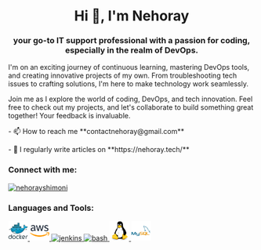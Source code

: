<h1 align="center">Hi 👋, I'm Nehoray</h1>
<h3 align="center">your go-to IT support professional with a passion for coding, especially in the realm of DevOps.</h3>
<p></p>
<p>I'm on an exciting journey of continuous learning, mastering DevOps tools, and creating innovative projects of my own. From troubleshooting tech issues to crafting solutions, I'm here to make technology work seamlessly.</p>
<p></p>
<p>Join me as I explore the world of coding, DevOps, and tech innovation. Feel free to check out my projects, and let's collaborate to build something great together! Your feedback is invaluable.</p>
<p></p>
<p></p>
<p></p>
<p></p>
- 📫 How to reach me **contactnehoray@gmail.com**
<p></p>
- 📝 I regularly write articles on **https://nehoray.tech/**
<p></p>
<h3 align="left">Connect with me:</h3>
<p align="left">
<a href="https://linkedin.com/in/nehorayshimoni" target="blank"><img align="center" src="https://raw.githubusercontent.com/rahuldkjain/github-profile-readme-generator/master/src/images/icons/Social/linked-in-alt.svg" alt="nehorayshimoni" height="30" width="40" /></a>
</p>

<h3 align="left">Languages and Tools:</h3>
<p align="left">
    <a href="https://www.docker.com/" target="_blank" rel="noreferrer">
        <img src="https://raw.githubusercontent.com/devicons/devicon/master/icons/docker/docker-original-wordmark.svg" alt="docker" width="40" height="40"/>
    </a>
    <a href="https://aws.amazon.com" target="_blank" rel="noreferrer">
        <img src="https://raw.githubusercontent.com/devicons/devicon/master/icons/amazonwebservices/amazonwebservices-original-wordmark.svg" alt="aws" width="40" height="40"/>
    </a>
    <a href="https://www.jenkins.io" target="_blank" rel="noreferrer">
        <img src="https://www.vectorlogo.zone/logos/jenkins/jenkins-icon.svg" alt="jenkins" width="40" height="40"/>
    </a>
    <a href="https://www.gnu.org/software/bash/" target="_blank" rel="noreferrer">
        <img src="https://www.vectorlogo.zone/logos/gnu_bash/gnu_bash-icon.svg" alt="bash" width="40" height="40"/>
    </a>
    <a href="https://www.linux.org/" target="_blank" rel="noreferrer"> <img src="https://raw.githubusercontent.com/devicons/devicon/master/icons/linux/linux-original.svg" alt="linux" width="40" height="40"/> </a>
    <a href="https://www.mysql.com/" target="_blank" rel="noreferrer">
        <img src="https://raw.githubusercontent.com/devicons/devicon/master/icons/mysql/mysql-original-wordmark.svg" alt="mysql" width="40" height="40"/>
    </a>
    <a href="https://www.w3.org/html/" target="_blank" rel="noreferrer">
    </a>
</p>
